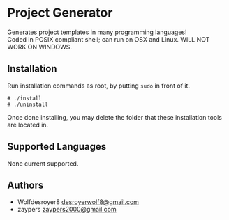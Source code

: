 # Project Generator
Generates project templates in many programming languages!  
Coded in POSIX compliant shell; can run on OSX and Linux.
WILL NOT WORK ON WINDOWS.

## Installation
Run installation commands as root, by putting ```sudo``` in front of it.
```console
# ./install
# ./uninstall
```
Once done installing, you may delete the folder that these installation tools are located in.

## Supported Languages
None current supported.

## Authors
- Wolfdesroyer8 <desroyerwolf8@gmail.com>
- zaypers <zaypers2000@gmail.com>
